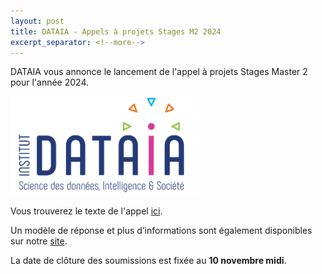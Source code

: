 ```yaml
---
layout: post
title: DATAIA - Appels à projets Stages M2 2024
excerpt_separator: <!--more-->
---
```

DATAIA vous annonce le lancement de l'appel à projets Stages Master 2 pour l'année 2024.


<img src="/images/dataia.png" alt="DataIA logo" style="width:300px;"/>

<!--more-->
Vous trouverez le texte de l'appel [ici](https://www.dataia.eu/sites/default/files/AAP/Appel%20Stages%20de%20Master%202024v180923.pdf). 

Un modèle de réponse et plus d’informations sont également disponibles sur notre [site](https://www.dataia.eu/appel-projets/appel-stages). 

La date de clôture des soumissions est fixée au **10 novembre midi**. 


